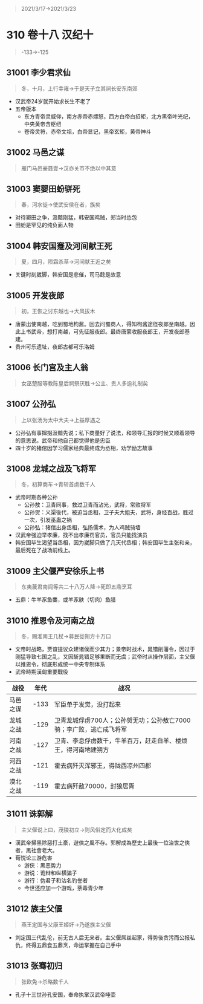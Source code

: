 > 2021/3/17->2021/3/23

# 310 卷十八 汉纪十

> -133->-125

## 31001 李少君求仙
> 冬，十月，上行幸雍->于是天子立其祠长安东南郊
- 汉武帝24岁就开始求长生不老了
- 五帝版本
  - 东方青帝灵威仰，南方赤帝赤熛怒，西方白帝白招矩，北方黑帝叶光纪，中央黄帝含枢纽
  - 苍帝灵符，赤帝文祖，白帝显记，黑帝玄矩，黄帝神斗

## 31002 马邑之谋
> 雁门马邑豪聂壹->汉亦关市不绝以中其意

## 31003 窦婴田蚡骈死
> 春，河水徙->使武安侯在者，族矣
- 对待窦田之争，汲黯刚猛，韩安国鸡贼，郑当时怂包
- 田蚡是罕见的纯负面人物

## 31004 韩安国蹇及河间献王死
> 夏，四月，陨霜杀草->河间献王近之矣
- 关键时刻崴脚，韩安国是悲催，司马懿是故意

## 31005 开发夜郎
> 初，王恢之讨东越也->大风拔木
- 唐蒙出使南越，吃到蜀地枸酱。回去问蜀商人，得知枸酱途径夜郎至南越。因此上书武帝，想打南越，可先征服夜郎。最终唐蒙收服夜郎王，开发夜郎基建。
- 贵州可乐遗址，夜郎古都可乐洛姆

## 31006 长门宫及主人翁
> 女巫楚服等教陈皇后祠祭厌胜->公主、贵人多逾礼制矣

## 31007 公孙弘
> 上以张汤为太中大夫->上益厚遇之
- 公孙弘有事撺掇汲黯先说；私下商量好了说法，和领导汇报的时候又顺着领导的意思说。武帝和他自己都觉得他是忠臣
- 四十岁的猪倌因学习儒家经典最终成为丞相，劝学励志故事

## 31008 龙城之战及飞将军
> 冬，初算商车->青斩首虏数千人
- 武帝时期各种公孙
  - 公孙敖：卫青同事，救过卫青而沾光，武将，常败将军
  - 公孙贺：义渠後代，被迫当丞相，卫子夫大姐夫，武将，身经百战，胜过一次，引发巫蛊之祸
  - 公孙弘：猪倌出身丞相，弘扬儒术，为人鸡贼骑墙
- 汉武帝强迫举孝廉，找不出孝廉罚官员，官员只能找演员
- 韩安国毕生渴望当丞相，因为崴脚只做了几天代丞相；韩安国毕生主张和亲，最后死在了战场前线上。

## 31009 主父偃严安徐乐上书
> 东夷薉君南闾等共二十八万人降->死即五鼎烹耳
- 五鼎：牛羊豕鱼麋，或羊豕肤（切肉）鱼腊

## 31010 推恩令及河南之战
> 冬，赐淮南王几杖->募民徙朔方十万口
- 文帝时战略，贾谊提议众建诸侯而少其力；景帝时战术，晁错削藩令，因过于刚猛导致七国之乱，又因斩晁错足够果断而无虞；武帝时从操作层面，主父偃以推恩令，彻底形成统一中央专制体系
- 武帝時期漢匈重要戰役

战役|年代|战况
--|--|--
马邑之谋|-133|军臣单于发觉，没打起来
龙城之战|-129|卫青龙城俘虏700人；公孙贺无功；公孙敖亡7000骑；李广败，逃亡成飞将军
河南之战|-127|卫青、李息俘虏数千，牛羊百万，赶走白羊、楼烦王，得河南地建朔方
河西之战|-121|霍去病歼灭浑邪王，得陇西凉州四郡
漠北之战|-119|霍去病歼敌70000，封狼居胥

## 31011 诛郭解
> 主父偃说上曰，茂陵初立->则风俗定而大化成矣
- 漢武帝掃黑除惡打土豪，遊俠之風不存。郭解成為歷史上最後一位治世之俠者，黑社會老大。
- 荀悦论三游危害
  - 游侠：黑恶势力
  - 游说：诡辩和纵横骗子
  - 游行：伪君子和沽名钓誉者
  - 今世还应加一个游戏，荼毒青少年

## 31012 族主父偃
> 燕王定国与父康王姬奸->乃遂族主父偃
- 刘定国三代乱伦，前无古人后无来者。主父偃屌丝起家，得势後贪污而公报私仇，终得五鼎食五鼎烹，命运掌握在自己手中

## 31013 张骞初归
> 张欧免->杀略数千人
- 孔子十三世孙孔安国，奉命执掌汉武帝唾壶
